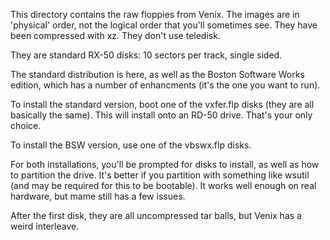 This directory contains the raw floppies from Venix. The images are in
'physical' order, not the logical order that you'll sometimes
see. They have been compressed with xz. They don't use teledisk.

They are standard RX-50 disks: 10 sectors per track, single sided.

The standard distribution is here, as well as the Boston Software
Works edition, which has a number of enhancments (it's the one you
want to run).

To install the standard version, boot one of the vxfer.flp disks (they
are all basically the same). This will install onto an RD-50
drive. That's your only choice.

To install the BSW version, use one of the vbswx.flp disks.

For both installations, you'll be prompted for disks to install, as
well as how to partition the drive. It's better if you partition with
something like wsutil (and may be required for this to be
bootable). It works well enough on real hardware, but mame still has a
few issues.

After the first disk, they are all uncompressed tar balls, but Venix
has a weird interleave.
